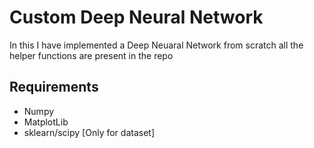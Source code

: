 # Custom Deep Neural Network
In this I have implemented a Deep Neuaral Network from scratch
all the helper functions are present in the repo
## Requirements
- Numpy
- MatplotLib
- sklearn/scipy [Only for dataset]

